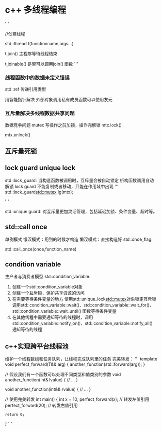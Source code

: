 # c++ 多线程编程

'''

//创建线程

std::thread t(functionname,args...)

t.join()  主程序等待线程结束

t.joinable() 是否可以调用join() 函数
'''


### 线程函数中的数据未定义错误

std::ref  传递引用类型


用智能指针解决
外部对象调用私有成员函数可以使用友元


### 互斥量解决多线程数据共享问题
数据竞争问题
mutex
写操作之前加锁，操作完解锁
mtx.lock()

mtx.unlock()

## 互斥量死锁


## lock guard unique lock
std::lock_guard:
当构造函数被调用时，互斥量会被自动锁定
析构函数调用自动解锁
lock guard 不能复制或者移动，只能在作用域中出现
'''
    std::lock_guard<std::mutex> lg(mtx);

'''

std::unique guard:
对互斥量更加灵活管理，包括延迟加锁、条件变量、超时等。
 

## std::call once
单例模式
饿汉模式：用到的时候才构造
懒汉模式：直接构造好
std::once_flag

std::call_once(once,function_name)


## condition variable 
生产者与消费者模型
std::condition_variable:
1. 创建一个std::condition_variable对象
2. 创建一个互斥锁，保护共享资源的访问
3. 在需要等待条件变量的地方
    使用std::unique_lock<std::mutex>对象锁定互斥锁
    调用std::condition_variable::wait()、std::condition_variable::wait_for()、
    std::condition_variable::wait_until()
    函数等待条件变量
4. 在其他线程中需要通知等待的线程时，调用
    std::condition_variable::notify_on()、std::condition_variable::notify_all()
    通知等待的线程


## c++实现跨平台线程池
维护一个线程数组和任务队列，让线程完成队列里的任务
完美转发：
'''
template<typename T>
void perfect_forward(T&& arg) {
    another_function(std::forward<T>(arg));
}

// 假设我们有一个函数可以处理不同类型和值类别的参数
void another_function(int& lvalue) {
    // ...
}

void another_function(int&& rvalue) {
    // ...
}

// 使用完美转发
int main() {
    int x = 10;
    perfect_forward(x); // 转发左值引用
    perfect_forward(20); // 转发右值引用

    return 0;
}
'''
